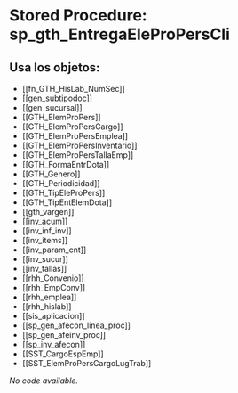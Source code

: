 # Stored Procedure: sp_gth_EntregaEleProPersCli

## Usa los objetos:
- [[fn_GTH_HisLab_NumSec]]
- [[gen_subtipodoc]]
- [[gen_sucursal]]
- [[GTH_ElemProPers]]
- [[GTH_ElemProPersCargo]]
- [[GTH_ElemProPersEmplea]]
- [[GTH_ElemProPersInventario]]
- [[GTH_ElemProPersTallaEmp]]
- [[GTH_FormaEntrDota]]
- [[GTH_Genero]]
- [[GTH_Periodicidad]]
- [[GTH_TipEleProPers]]
- [[GTH_TipEntElemDota]]
- [[gth_vargen]]
- [[inv_acum]]
- [[inv_inf_inv]]
- [[inv_items]]
- [[inv_param_cnt]]
- [[inv_sucur]]
- [[inv_tallas]]
- [[rhh_Convenio]]
- [[rhh_EmpConv]]
- [[rhh_emplea]]
- [[rhh_hislab]]
- [[sis_aplicacion]]
- [[sp_gen_afecon_linea_proc]]
- [[sp_gen_afeinv_proc]]
- [[sp_inv_afecon]]
- [[SST_CargoEspEmp]]
- [[SST_ElemProPersCargoLugTrab]]

*No code available.*
